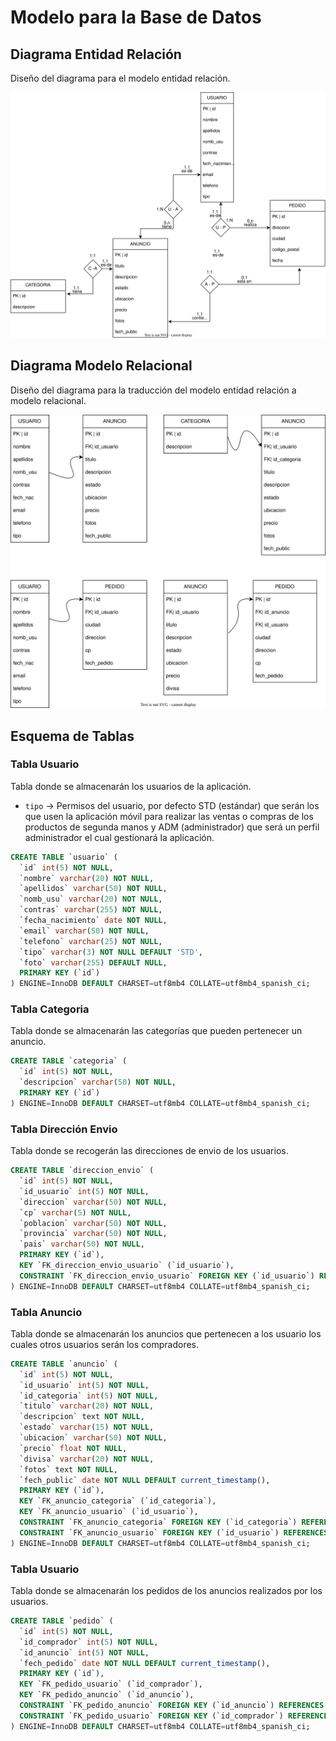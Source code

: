 # Modelo para la Base de Datos
## Diagrama Entidad Relación
Diseño del diagrama para el modelo entidad relación.

![](diagrama_e-r.svg)

## Diagrama Modelo Relacional
Diseño del diagrama para la traducción del modelo entidad relación a modelo relacional.

![](diagrama_m-r.svg)

## Esquema de Tablas
### Tabla Usuario
Tabla donde se almacenarán los usuarios de la aplicación.
- ```tipo``` &#8594; Permisos del usuario, por defecto STD (estándar) que serán los que usen la aplicación móvil para realizar las ventas o compras de los productos de segunda manos y ADM (administrador) que será un perfil administrador el cual gestionará la aplicación.

  
```sql
CREATE TABLE `usuario` (
  `id` int(5) NOT NULL,
  `nombre` varchar(20) NOT NULL,
  `apellidos` varchar(50) NOT NULL,
  `nomb_usu` varchar(20) NOT NULL,
  `contras` varchar(255) NOT NULL,
  `fecha_nacimiento` date NOT NULL,
  `email` varchar(50) NOT NULL,
  `telefono` varchar(25) NOT NULL,
  `tipo` varchar(3) NOT NULL DEFAULT 'STD',
  `foto` varchar(255) DEFAULT NULL,
  PRIMARY KEY (`id`)
) ENGINE=InnoDB DEFAULT CHARSET=utf8mb4 COLLATE=utf8mb4_spanish_ci;
```

### Tabla Categoria
Tabla donde se almacenarán las categorías que pueden pertenecer un anuncio.
```sql
CREATE TABLE `categoria` (
  `id` int(5) NOT NULL,
  `descripcion` varchar(50) NOT NULL,
  PRIMARY KEY (`id`)
) ENGINE=InnoDB DEFAULT CHARSET=utf8mb4 COLLATE=utf8mb4_spanish_ci;
```

### Tabla Dirección Envio
Tabla donde se recogerán las direcciones de envio de los usuarios.
```sql
CREATE TABLE `direccion_envio` (
  `id` int(5) NOT NULL,
  `id_usuario` int(5) NOT NULL,
  `direccion` varchar(50) NOT NULL,
  `cp` varchar(5) NOT NULL,
  `poblacion` varchar(50) NOT NULL,
  `provincia` varchar(50) NOT NULL,
  `pais` varchar(50) NOT NULL,
  PRIMARY KEY (`id`),
  KEY `FK_direccion_envio_usuario` (`id_usuario`),
  CONSTRAINT `FK_direccion_envio_usuario` FOREIGN KEY (`id_usuario`) REFERENCES `usuario` (`id`) ON DELETE CASCADE ON UPDATE CASCADE
) ENGINE=InnoDB DEFAULT CHARSET=utf8mb4 COLLATE=utf8mb4_spanish_ci;
```

### Tabla Anuncio
Tabla donde se almacenarán los anuncios que pertenecen a los usuario los cuales otros usuarios serán los compradores.
```sql
CREATE TABLE `anuncio` (
  `id` int(5) NOT NULL,
  `id_usuario` int(5) NOT NULL,
  `id_categoria` int(5) NOT NULL,
  `titulo` varchar(20) NOT NULL,
  `descripcion` text NOT NULL,
  `estado` varchar(15) NOT NULL,
  `ubicacion` varchar(50) NOT NULL,
  `precio` float NOT NULL,
  `divisa` varchar(20) NOT NULL,
  `fotos` text NOT NULL,
  `fech_public` date NOT NULL DEFAULT current_timestamp(),
  PRIMARY KEY (`id`),
  KEY `FK_anuncio_categoria` (`id_categoria`),
  KEY `FK_anuncio_usuario` (`id_usuario`),
  CONSTRAINT `FK_anuncio_categoria` FOREIGN KEY (`id_categoria`) REFERENCES `categoria` (`id`) ON DELETE NO ACTION ON UPDATE NO ACTION,
  CONSTRAINT `FK_anuncio_usuario` FOREIGN KEY (`id_usuario`) REFERENCES `usuario` (`id`) ON DELETE NO ACTION ON UPDATE NO ACTION
) ENGINE=InnoDB DEFAULT CHARSET=utf8mb4 COLLATE=utf8mb4_spanish_ci;
```

### Tabla Usuario
Tabla donde se almacenarán los pedidos de los anuncios realizados por los usuarios.
```sql
CREATE TABLE `pedido` (
  `id` int(5) NOT NULL,
  `id_comprador` int(5) NOT NULL,
  `id_anuncio` int(5) NOT NULL,
  `fech_pedido` date NOT NULL DEFAULT current_timestamp(),
  PRIMARY KEY (`id`),
  KEY `FK_pedido_usuario` (`id_comprador`),
  KEY `FK_pedido_anuncio` (`id_anuncio`),
  CONSTRAINT `FK_pedido_anuncio` FOREIGN KEY (`id_anuncio`) REFERENCES `anuncio` (`id`) ON DELETE NO ACTION ON UPDATE NO ACTION,
  CONSTRAINT `FK_pedido_usuario` FOREIGN KEY (`id_comprador`) REFERENCES `usuario` (`id`) ON DELETE NO ACTION ON UPDATE NO ACTION
) ENGINE=InnoDB DEFAULT CHARSET=utf8mb4 COLLATE=utf8mb4_spanish_ci;
```



































